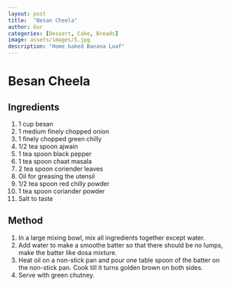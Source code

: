 ```yaml
---
layout: post
title:  "Besan Cheela"
author: Gur
categories: [Dessert, Cake, Breads]
image: assets/images/5.jpg
description: "Home baked Banana Loaf"
---
```

# Besan Cheela

## Ingredients
1. 1 cup besan
2. 1 medium finely chopped onion
3. 1 finely chopped green chilly
4. 1/2 tea spoon ajwain
5. 1 tea spoon black pepper
6. 1 tea spoon chaat masala
7. 2 tea spoon coriender leaves
8. Oil for greasing the utensil
9. 1/2 tea spoon red chilly powder
10. 1 tea spoon coriander powder
11. Salt to taste

## Method

1. In a large mixing bowl, mix all ingredients together except water.
2. Add water to make a smoothe batter so that there should be no lumps, make the batter like dosa mixture.
3. Heat oil on a non-stick pan and pour one table spoon of the batter on the non-stick pan. Cook till it turns golden brown on both sides.
4. Serve with green chutney.